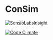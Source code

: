 # ConSim

[![SensioLabsInsight](https://insight.sensiolabs.com/projects/ba494432-21a9-41fa-ae1c-1645d73c1754/small.png)](https://insight.sensiolabs.com/projects/ba494432-21a9-41fa-ae1c-1645d73c1754)

[![Code Climate](https://codeclimate.com/github/Tacitus89/consim/badges/gpa.svg)](https://codeclimate.com/github/Tacitus89/consim)
